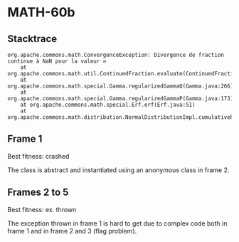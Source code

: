 # MATH-60b

## Stacktrace

```
org.apache.commons.math.ConvergenceException: Divergence de fraction continue à NaN pour la valeur ∞
	at org.apache.commons.math.util.ContinuedFraction.evaluate(ContinuedFraction.java:186)
	at org.apache.commons.math.special.Gamma.regularizedGammaQ(Gamma.java:266)
	at org.apache.commons.math.special.Gamma.regularizedGammaP(Gamma.java:173)
	at org.apache.commons.math.special.Erf.erf(Erf.java:51)
	at org.apache.commons.math.distribution.NormalDistributionImpl.cumulativeProbability(NormalDistributionImpl.java:127)
```

## Frame 1

Best fitness: crashed

The class is abstract and instantiated using an anonymous class in frame 2.

## Frames 2 to 5

Best fitness: ex. thrown

The exception thrown in frame 1 is hard to get due to complex code both in frame 1 and in frame 2 and 3 (flag problem).
